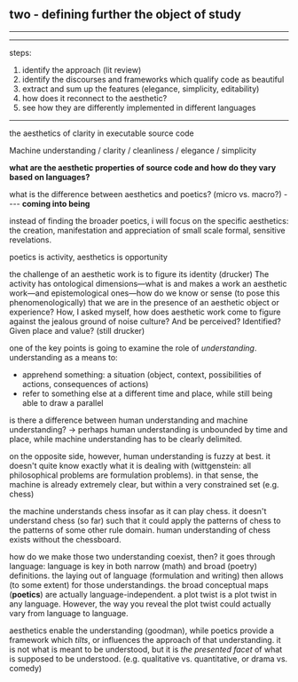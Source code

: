 ## two - defining further the object of study

---------------

---------------
steps:
1. identify the approach (lit review)
2. identify the discourses and frameworks which qualify code as beautiful
3. extract and sum up the features (elegance, simplicity, editability)
4. how does it reconnect to the aesthetic?
5. see how they are differently implemented in different languages

---------------

the aesthetics of clarity in executable source code

Machine understanding / clarity / cleanliness / elegance / simplicity

**what are the aesthetic properties of source code and how do they vary based on languages?**

what is the difference between aesthetics and poetics? (micro vs. macro?) ---- **coming into being**

instead of finding the broader poetics, i will focus on the specific aesthetics: the creation, manifestation and appreciation of small scale formal, sensitive revelations.

poetics is activity, aesthetics is opportunity

the challenge of an aesthetic work is to figure its identity (drucker)
The activity has ontological dimensions—what is and makes a work an aesthetic work—and epistemological ones—how do we know or sense (to pose this phenomenologically) that we are in the presence of an aesthetic object or experience?
How, I asked myself, how does aesthetic work come to figure against the jealous ground of noise culture? And be perceived? Identified? Given place and value? (still drucker)

one of the key points is going to examine the role of *understanding*.
understanding as a means to:
- apprehend something: a situation (object, context, possibilities of actions, consequences of actions)
- refer to something else at a different time and place, while still being able to draw a parallel

is there a difference between human understanding and machine understanding? -> perhaps human understanding is unbounded by time and place, while machine understanding has to be clearly delimited.

on the opposite side, however, human understanding is fuzzy at best. it doesn't quite know exactly what it is dealing with (wittgenstein: all philosophical problems are formulation problems). in that sense, the machine is already extremely clear, but within a very constrained set (e.g. chess)

the machine understands chess insofar as it can play chess. it doesn't understand chess (so far) such that it could apply the patterns of chess to the patterns of some other rule domain. human understanding of chess exists without the chessboard.

how do we make those two understanding coexist, then? it goes through language: language is key in both narrow (math) and broad (poetry) definitions. the laying out of language (formulation and writing) then allows (to some extent) for those understandings. the broad conceptual maps (**poetics**) are actually language-independent. a plot twist is a plot twist in any language. However, the way you reveal the plot twist could actually vary from language to language.

aesthetics enable the understanding (goodman), while poetics provide a framework which *tilts*, or influences the approach of that understanding. it is not what is meant to be understood, but it is *the presented facet* of what is supposed to be understood. (e.g. qualitative vs. quantitative, or drama vs. comedy)
